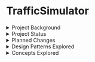 # TrafficSimulator

<details>
<summary>Project Background</summary>
The Capstone Project for the Computer Science program at UMGC.
A concurrent Java program written using Threads, Listeners, and Event Handlers.
TrafficLightDescription.PDF is where interested parties may find additional assignment details. 
</details>

<details>
<summary>Project Status</summary>
This project has completed development.
</details>

<details>
<summary>Planned Changes</summary>
There are currently no planned changes for this project.  
</details>

<details>
<summary>Design Patterns Explored</summary>
  - Builder Pattern
  - Command Pattern
  - Singleton Pattern
  - Strategy Pattern
  - MVC Pattern
</details>

<details>
<summary>Concepts Explored</summary>
<summary>Processing</summary>
  * Concurrent Processing
  * Multi Threaded Processing
  * Real Time Processing
<summary>Application Architechture</summary>
  * Distributed Applications
  * Monolothic Applications  
  * Monotask Architectures
  * Multitask Architectures
</details>
  







